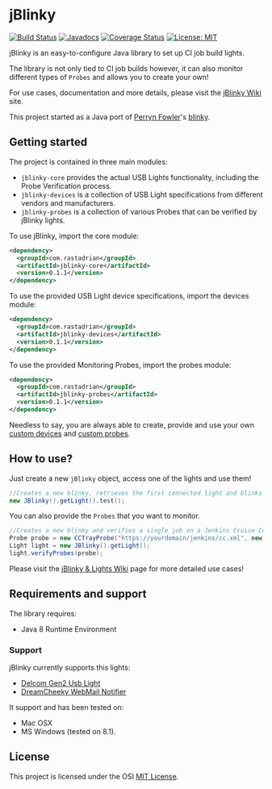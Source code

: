 # jBlinky
[![Build Status](https://travis-ci.org/rastadrian/jblinky.svg?branch=develop)](https://travis-ci.org/rastadrian/jblinky) [![Javadocs](https://www.javadoc.io/badge/com.rastadrian/jblinky-core.svg)](https://www.javadoc.io/doc/com.rastadrian/jblinky-core) [![Coverage Status](https://coveralls.io/repos/github/rastadrian/jblinky/badge.svg?branch=develop)](https://coveralls.io/github/rastadrian/jblinky?branch=develop) [![License: MIT](https://img.shields.io/badge/License-MIT-yellow.svg)](https://opensource.org/licenses/MIT) 

jBlinky is an easy-to-configure Java library to set up CI job build lights.

The library is not only tied to CI job builds however, it can also monitor different types of `Probes` and allows you to create your own!

For use cases, documentation and more details, please visit the [jBlinky Wiki](https://github.com/rastadrian/jblinky/wiki) site.

This project started as a Java port of [Perryn Fowler](https://github.com/perryn)'s [blinky](https://github.com/perryn/blinky).

## Getting started

The project is contained in three main modules: 
* `jblinky-core` provides the actual USB Lights functionality, including the Probe Verification process.
* `jblinky-devices` is a collection of USB Light specifications from different vendors and manufacturers.
* `jblinky-probes` is a collection of various Probes that can be verified by jBlinky lights.

To use jBlinky, import the core module:

```xml
<dependency>
  <groupId>com.rastadrian</groupId>
  <artifactId>jblinky-core</artifactId>
  <version>0.1.1</version>
</dependency>
```

To use the provided USB Light device specifications, import the devices module:

```xml
<dependency>
  <groupId>com.rastadrian</groupId>
  <artifactId>jblinky-devices</artifactId>
  <version>0.1.1</version>
</dependency>
```

To use the provided Monitoring Probes, import the probes module:

```xml
<dependency>
  <groupId>com.rastadrian</groupId>
  <artifactId>jblinky-probes</artifactId>
  <version>0.1.1</version>
</dependency>
```

Needless to say, you are always able to create, provide and use your own [custom devices](https://github.com/rastadrian/jblinky/wiki/USB-Devices#create-your-own-usb-light-specification) and [custom probes](https://github.com/rastadrian/jblinky/wiki/Probes#custom-probes).

## How to use?

Just create a new `jBlinky` object, access one of the lights and use them! 

```java
//Creates a new blinky, retrieves the first connected light and blinks between red and green.
new JBlinky().getLight().test();
```

You can also provide the `Probes` that you want to monitor.

```java
//Creates a new blinky and verifies a single job on a Jenkins Cruise Control Tray.
Probe probe = new CCTrayProbe("https://yourdomain/jenkins/cc.xml", new String[] {"job-name"});
Light light = new JBlinky().getLight();
light.verifyProbes(probe);
```

Please visit the [jBlinky & Lights Wiki](https://github.com/rastadrian/jblinky/wiki/jBlinky-&-Lights) page for more detailed use cases!

## Requirements and support

The library requires:

* Java 8 Runtime Environment

### Support

jBlinky currently supports this lights:

* [Delcom Gen2 Usb Light](https://www.delcomproducts.com/productdetails.asp?productnum=904008)
* [DreamCheeky WebMail Notifier](http://dreamcheeky.com/webmail-notifier)

It support and has been tested on:

* Mac OSX
* MS Windows (tested on 8.1).

## License
This project is licensed under the OSI [MIT License](https://opensource.org/licenses/MIT).
